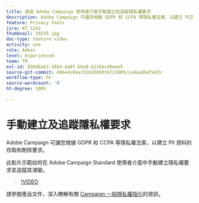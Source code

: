 ```yaml
---
title: 透過 Adobe Campaign 使用者介面手動建立和追蹤隱私權要求
description: Adobe Campaign 可讓您根據 GDPR 和 CCPA 等隱私權法案，以建立 PII 資料的存取和刪除要求。此影片示範如何在 Adobe Campaign Standard 使用者介面中手動建立隱私權要求並追蹤其演變。
feature: Privacy Tools
jira: KT-1242
thumbnail: 29235.jpg
doc-type: feature video
activity: use
role: Admin
level: Experienced
team: TM
exl-id: 850dbab3-10b4-4a8f-b6a8-6126bc48eee5
source-git-commit: d46e4c84a7d162085016722005cca4aadb4feb3c
workflow-type: ht
source-wordcount: '0'
ht-degree: 100%

---
```


# 手動建立及追蹤隱私權要求

Adobe Campaign 可讓您根據 GDPR 和 CCPA 等隱私權法案，以建立 PII 資料的存取和刪除要求。

此影片示範如何在 Adobe Campaign Standard 使用者介面中手動建立隱私權要求並追蹤其演變。

>[!VIDEO](https://video.tv.adobe.com/v/29235?quality=12&learn=on)

請參閱產品文件，深入瞭解有關 [Campaign 一般隱私權指引](https://experienceleague.adobe.com/docs/campaign-standard/using/getting-started/privacy/privacy-management.html?lang=zh-Hant)的資訊。
